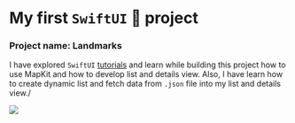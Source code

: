 # My first `SwiftUI` 📱 project
### Project name: Landmarks

I have explored `SwiftUI` [tutorials](https://developer.apple.com/tutorials/swiftui) and learn while building this project how to use MapKit and how to develop list and details view. Also, I have learn how to create dynamic list and fetch data from `.json` file into my list and details view./

![](https://i.ibb.co/CB7Nk7s/kuwaitlandmarks.gif)
